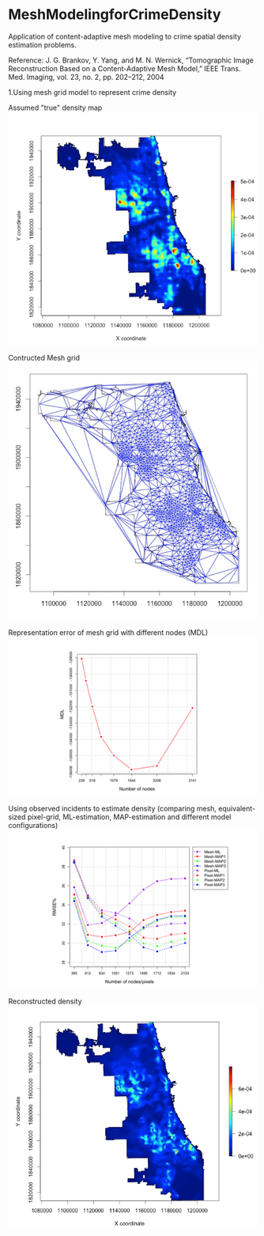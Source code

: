 # MeshModelingforCrimeDensity

Application of content-adaptive mesh modeling to crime spatial density estimation problems.

Reference: J. G. Brankov, Y. Yang, and M. N. Wernick, “Tomographic Image Reconstruction Based on a Content-Adaptive Mesh Model,” IEEE Trans. Med. Imaging, vol. 23, no. 2, pp. 202–212, 2004

1.Using mesh grid model to represent crime density

Assumed "true" density map
![alt text](https://github.com/xiaomuliu/MeshModelingforCrimeDensity/blob/master/TrueDen.png)

Contructed Mesh grid
![alt text](https://github.com/xiaomuliu/MeshModelingforCrimeDensity/blob/master/Mesh_1079.png)

Representation error of mesh grid with different nodes (MDL)
![alt text](https://github.com/xiaomuliu/MeshModelingforCrimeDensity/blob/master/Rep_MDL.png)

Using observed incidents to estimate density (comparing mesh, equivalent-sized pixel-grid, ML-estimation, MAP-estimation and different model configurations)
![alt text](https://github.com/xiaomuliu/MeshModelingforCrimeDensity/blob/master/Recon_RMSE.png)

Reconstructed density
![alt text](https://github.com/xiaomuliu/MeshModelingforCrimeDensity/blob/master/Recon_MAP10-3_node834.jpeg)
